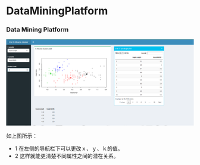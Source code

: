 # DataMiningPlatform
### Data Mining Platform
![cluster icon](https://github.com/Makemore2014/DataMiningPlatform/blob/master/showimg/cluster1.png)

如上图所示：
* 1 在左侧的导航栏下可以更改ｘ、ｙ、ｋ的值。
* 2 这样就能更清楚不同属性之间的潜在关系。
